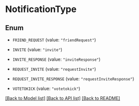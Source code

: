 # NotificationType

## Enum


* `FRIEND_REQUEST` (value: `"friendRequest"`)

* `INVITE` (value: `"invite"`)

* `INVITE_RESPONSE` (value: `"inviteResponse"`)

* `REQUEST_INVITE` (value: `"requestInvite"`)

* `REQUEST_INVITE_RESPONSE` (value: `"requestInviteResponse"`)

* `VOTETOKICK` (value: `"votetokick"`)


[[Back to Model list]](../README.md#documentation-for-models) [[Back to API list]](../README.md#documentation-for-api-endpoints) [[Back to README]](../README.md)


